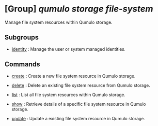 # [Group] _qumulo storage file-system_

Manage file system resources within Qumulo storage.

## Subgroups

- [identity](/Commands/qumulo/storage/file-system/identity/readme.md)
: Manage the user or system managed identities.

## Commands

- [create](/Commands/qumulo/storage/file-system/_create.md)
: Create a new file system resource in Qumulo storage.

- [delete](/Commands/qumulo/storage/file-system/_delete.md)
: Delete an existing file system resource from Qumulo storage.

- [list](/Commands/qumulo/storage/file-system/_list.md)
: List all file system resources within Qumulo storage.

- [show](/Commands/qumulo/storage/file-system/_show.md)
: Retrieve details of a specific file system resource in Qumulo storage.

- [update](/Commands/qumulo/storage/file-system/_update.md)
: Update a existing file system resource in Qumulo storage.
